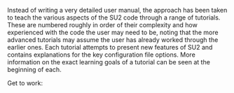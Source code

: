 Instead of writing a very detailed user manual, the approach has been taken to teach the various aspects of the SU2 code through a range of tutorials. These are numbered roughly in order of their complexity and how experienced with the code the user may need to be, noting that the more advanced tutorials may assume the user has already worked through the earlier ones. Each tutorial attempts to present new features of SU2 and contains explanations for the key configuration file options. More information on the exact learning goals of a tutorial can be seen at the beginning of each.

Get to work:
